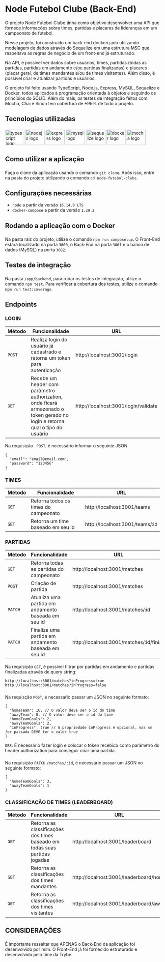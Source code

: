 # Node Futebol Clube (Back-End)

O projeto Node Futebol Clube tinha como objetivo desenvolver uma API que fornece informações sobre times, partidas e placares de lideranças em um campeonato de futebol.

Nesse projeto, foi construído um back-end dockerizado utilizando modelagem de dados através do Sequelize em uma estrutura MSC que respeitava as regras de negócio de um front-end já estruturado.

Na API, é possível ver dados sobre usuários, times, partidas (todas as partidas, partidas em andamento e/ou partidas finalizadas) e placares (placar geral, de times mandantes e/ou de times visitantes). Além disso, é possível criar e atualizar partidas e usuários.

O projeto foi feito usando TypeScript, Node.js, Express, MySQL, Sequelize e Docker, todos aplicados à programação orientada à objetos e seguindo os princípios do SOLID. Além do mais, os testes de integração feitos com Mocha, Chai e Sinon tem cobertura de +99% de todo o projeto.

###

<h2 align="left">Tecnologias utilizadas</h2>

###

<div align="left">
  <img src="https://cdn.jsdelivr.net/gh/devicons/devicon/icons/typescript/typescript-original.svg" height="50" width="62" alt="typescript logo"  />
  <img src="https://cdn.jsdelivr.net/gh/devicons/devicon/icons/nodejs/nodejs-original.svg" height="50" width="62"" alt="nodejs logo"  />
  <img src="https://cdn.jsdelivr.net/gh/devicons/devicon/icons/express/express-original.svg"height="50" width="62" alt="express logo"  />
  <img src="https://cdn.jsdelivr.net/gh/devicons/devicon/icons/mysql/mysql-original.svg" height="50" width="62" alt="mysql logo"  />
  <img src="https://cdn.jsdelivr.net/gh/devicons/devicon/icons/sequelize/sequelize-original.svg" height="50" width="62" alt="sequelize logo"  />
  <img src="https://cdn.jsdelivr.net/gh/devicons/devicon/icons/docker/docker-original.svg" height="50" width="62" alt="docker logo"  />
  <img src="https://cdn.jsdelivr.net/gh/devicons/devicon/icons/mocha/mocha-plain.svg" height="50" width="62" alt="mocha logo"  />
</div>

###


<h2 align="left">Como utilizar a aplicação</h2>

###

Faça o clone da aplicação usando o comando `git clone`. Após isso, entre na pasta do projeto utilizando o comando `cd node-futebol-clube`.

###

<h2 align="left">Configurações necessárias</h2>

- `node` a partir da versão `16.14.0 LTS`
- `docker-compose` a partir da versão `1.29.2`

###

<h2 align="left">Rodando a aplicação com o Docker</h2>

###

Na pasta raiz do projeto, utilize o comando `npm run compose:up`. O Front-End estará localizado na porta `3000`, o Back-End na porta `3001` e o banco de dados (MySQL) na porta `3002`.

###

<h2 align="left">Testes de integração</h2>

###

Na pasta `/app/backend`, para rodar os testes de integração, utilize o comando `npm test`. Para verificar a cobertura dos testes, utilize o comando `npm run test:coverage`.

###

<h2 align="left">Endpoints</h2>

<h3 align="left">LOGIN</h3>

| Método | Funcionalidade | URL |
|---|---|---|
| `POST` | Realiza login do usuário já cadastrado e retorna um token para autenticação | http://localhost:3001/login |
| `GET` |  Recebe um header com parâmetro authorization, onde ficará armazenado o token gerado no login e retorna qual o tipo do usuário  | http://localhost:3001/login/validate |

Na requisição ` POST`, é necessário informar o seguinte JSON:

```
{
  "email": "email@email.com",
  "password": "123456"
}
```

<h3 align="left">TIMES</h3>

| Método | Funcionalidade | URL |
|---|---|---|
| `GET` | Retorna todos os times do campeonato | http://localhost:3001/teams |
| `GET` | Retorna um time baseado em seu id | http://localhost:3001/teams/:id |


<h3 align="left">PARTIDAS</h3>

| Método | Funcionalidade | URL |
|---|---|---|
| `GET` | Retorna todas as partidas do campeonato | http://localhost:3001/matches |
| `POST` | Criação de partida | http://localhost:3001/matches |
| `PATCH` | Atualiza uma partida em andamento baseada em seu id | http://localhost:3001/matches/:id |
| `PATCH` | Finaliza uma partida em andamento baseada em seu id | http://localhost:3001/matches/:id/finish |

Na requisição `GET`, é possível filtrar por partidas em andamento e partidas finalizadas através de query string:

```
http://localhost:3001/matches?inProgress=true
http://localhost:3001/matches?inProgress=false
```
###

Na requisção `POST`, é necessaŕio passar um JSON no seguinte formato:

```
{
  "homeTeam": 16, // O valor deve ser o id do time
  "awayTeam": 8, // O valor deve ser o id do time
  "homeTeamGoals": 2,
  "awayTeamGoals": 2,
  "inProgress": true // A propriedade inProgress é opcional, mas se for passada DEVE ter o valor true
}
```

` OBS `: É necessário fazer login e colocar o token recebido como parâmetro do header authorization para conseguir criar uma partida.

###
###

Na requisição `PATCH` ` /matches/:id `, é necessário passar um JSON no seguinte formato:

```
{
  "homeTeamGoals": 3,
  "awayTeamGoals": 1
}
```


<h3 align="left">CLASSIFICAÇÃO DE TIMES (LEADERBOARD)</h3>

| Método | Funcionalidade | URL |
|---|---|---|
| `GET` | Retorna as classificações dos times baseado em todas suas partidas jogadas | http://localhost:3001/leaderboard |
| `GET` | Retorna as classificações dos times mandantes | http://localhost:3001/leaderboard/home |
| `GET` | Retorna as classificações dos times visitantes | http://localhost:3001/leaderboard/away |
                
###
                
<h2 align="left">CONSIDERAÇÕES</h2>
                              
###
                
É importante ressaltar que APENAS o Back-End da aplicação foi desenvolvido por mim. O Front-End já foi fornecido estruturado e desenvolvido pelo time da Trybe.
